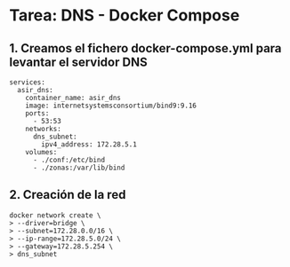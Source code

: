 # Tarea: DNS - Docker Compose
## 1. Creamos el fichero docker-compose.yml para levantar el servidor DNS
```console
services:
  asir_dns:
    container_name: asir_dns
    image: internetsystemsconsortium/bind9:9.16
    ports:
      - 53:53
    networks:
      dns_subnet:
        ipv4_address: 172.28.5.1
    volumes:
      - ./conf:/etc/bind
      - ./zonas:/var/lib/bind
```
## 2. Creación de la red
```console
docker network create \
> --driver=bridge \
> --subnet=172.28.0.0/16 \
> --ip-range=172.28.5.0/24 \
> --gateway=172.28.5.254 \
> dns_subnet
``````